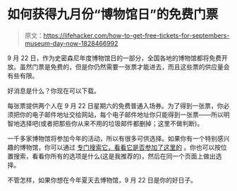 # 如何获得九月份“博物馆日”的免费门票

> 原文：<https://lifehacker.com/how-to-get-free-tickets-for-septembers-museum-day-now-1828466992>

9 月 22 日，作为史密森尼年度博物馆日的一部分，全国各地的博物馆都将免费开放。虽然门票是免费的，但是你仍然需要一张票才能进去，而且这些票的供应量会有些有限。



好消息是什么？你现在可以下载。

每张票提供两个人在 9 月 22 日星期六的免费普通入场券。为了得到一张票，你必须把你的电子邮件地址交给网站，每个电子邮件地址你只能得到一张票——所以明智地选择吧(或者把那些你从来不用的垃圾邮件都删掉；这里不做判断)。

一千多家博物馆将参加今年的活动，所以有很多可供选择。如果你有一个特别感兴趣的博物馆，你可以通过 [专门搜索它，看看它是否参加了这里的](https://www.smithsonianmag.com/museumday/search/?q=) 。你也可以按位置搜索，看看你所有的选项是什么(这是我推荐的)，然后在同一个页面上做出选择。

不管怎样，如果你想在今年夏天去博物馆，9 月 22 日是你的好日子。